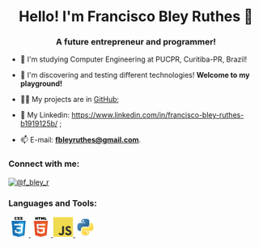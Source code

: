<h1 align="center">Hello! I'm Francisco Bley Ruthes 👋</h1>
<h3 align="center">A future entrepreneur and programmer!</h3>

- 🌱 I'm studying Computer Engineering at PUCPR, Curitiba-PR, Brazil! 

- 🌱 I'm discovering and testing different technologies! **Welcome to my playground!**

- 👨‍💻 My projects are in [GitHub](GitHub);

- 👀 My Linkedin: https://www.linkedin.com/in/francisco-bley-ruthes-b1919125b/ ;

- 📫 E-mail: **fbleyruthes@gmail.com**.

<h3 align="left">Connect with me:</h3>
<p align="left">
<!--
<a href="https://fb.com/https://www.facebook.com/francisco.bleyruthes/" target="blank"><img align="center" src="https://raw.githubusercontent.com/rahuldkjain/github-profile-readme-generator/master/src/images/icons/Social/facebook.svg" alt="https://www.facebook.com/francisco.bleyruthes/" height="30" width="40" /></a>!-->
<a href="https://www.instagram.com/f_bley_r/" target="blank"><img align="center" src="https://raw.githubusercontent.com/rahuldkjain/github-profile-readme-generator/master/src/images/icons/Social/instagram.svg" alt="@f_bley_r" height="30" width="40" /></a>
</p>

<h3 align="left">Languages and Tools:</h3>
<p align="left"> <a href="https://www.w3schools.com/css/" target="_blank" rel="noreferrer"> <img src="https://raw.githubusercontent.com/devicons/devicon/master/icons/css3/css3-original-wordmark.svg" alt="css3" width="40" height="40"/> </a> <a href="https://www.w3.org/html/" target="_blank" rel="noreferrer"> <img src="https://raw.githubusercontent.com/devicons/devicon/master/icons/html5/html5-original-wordmark.svg" alt="html5" width="40" height="40"/> </a> <a href="https://developer.mozilla.org/en-US/docs/Web/JavaScript" target="_blank" rel="noreferrer"> <img src="https://raw.githubusercontent.com/devicons/devicon/master/icons/javascript/javascript-original.svg" alt="javascript" width="40" height="40"/> </a> <a href="https://www.python.org" target="_blank" rel="noreferrer"> <img src="https://raw.githubusercontent.com/devicons/devicon/master/icons/python/python-original.svg" alt="python" width="40" height="40"/> </a> </p>

<!--
- 👋 Hi, I’m @StarXxHunter
- 👀 I’m interested in ...
- 🌱 I’m currently learning ...
- 💞️ I’m looking to collaborate on ...
- 📫 How to reach me ...
--!>
<!---
StarXxHunter/StarXxHunter is a ✨ special ✨ repository because its `README.md` (this file) appears on your GitHub profile.
You can click the Preview link to take a look at your changes.
--->
